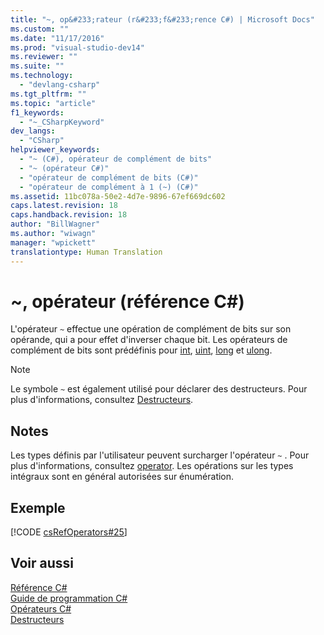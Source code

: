 ```yaml
---
title: "~, op&#233;rateur (r&#233;f&#233;rence C#) | Microsoft Docs"
ms.custom: ""
ms.date: "11/17/2016"
ms.prod: "visual-studio-dev14"
ms.reviewer: ""
ms.suite: ""
ms.technology: 
  - "devlang-csharp"
ms.tgt_pltfrm: ""
ms.topic: "article"
f1_keywords: 
  - "~_CSharpKeyword"
dev_langs: 
  - "CSharp"
helpviewer_keywords: 
  - "~ (C#), opérateur de complément de bits"
  - "~ (opérateur C#)"
  - "opérateur de complément de bits (C#)"
  - "opérateur de complément à 1 (~) (C#)"
ms.assetid: 11bc078a-50e2-4d7e-9896-67ef669dc602
caps.latest.revision: 18
caps.handback.revision: 18
author: "BillWagner"
ms.author: "wiwagn"
manager: "wpickett"
translationtype: Human Translation
---
```

# ~, op&#233;rateur (r&#233;f&#233;rence C#)
L'opérateur `~` effectue une opération de complément de bits sur son opérande, qui a pour effet d'inverser chaque bit.  Les opérateurs de complément de bits sont prédéfinis pour [int](../../../csharp/language-reference/keywords/int.md), [uint](../../../csharp/language-reference/keywords/uint.md), [long](../../../csharp/language-reference/keywords/long.md) et [ulong](../../../csharp/language-reference/keywords/ulong.md).  
  
> [!NOTE]
>  Le symbole `~` est également utilisé pour déclarer des destructeurs.  Pour plus d'informations, consultez [Destructeurs](../../../csharp/programming-guide/classes-and-structs/destructors.md).  
  
## Notes  
 Les types définis par l'utilisateur peuvent surcharger l'opérateur `~` .  Pour plus d'informations, consultez [operator](../../../csharp/language-reference/keywords/operator.md).  Les opérations sur les types intégraux sont en général autorisées sur énumération.  
  
## Exemple  
 [!CODE [csRefOperators#25](../CodeSnippet/VS_Snippets_VBCSharp/csrefOperators#25)]  
  
## Voir aussi  
 [Référence C\#](../../../csharp/language-reference/index.md)   
 [Guide de programmation C\#](../../../csharp/programming-guide/index.md)   
 [Opérateurs C\#](../../../csharp/language-reference/operators/index.md)   
 [Destructeurs](../../../csharp/programming-guide/classes-and-structs/destructors.md)